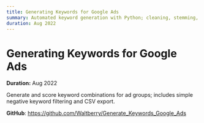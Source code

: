 ```yaml
---
title: Generating Keywords for Google Ads
summary: Automated keyword generation with Python; cleaning, stemming, and combinatorics.
duration: Aug 2022
---
```


# Generating Keywords for Google Ads

**Duration:** Aug 2022

Generate and score keyword combinations for ad groups; includes simple negative keyword filtering and CSV export.

**GitHub**: <https://github.com/Waltberry/Generate_Keywords_Google_Ads>

